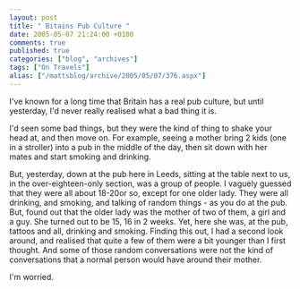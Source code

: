 ```yaml
---
layout: post
title: " Bitains Pub Culture "
date: 2005-05-07 21:24:00 +0100
comments: true
published: true
categories: ["blog", "archives"]
tags: ["On Travels"]
alias: ["/mattsblog/archive/2005/05/07/376.aspx"]
---
```

<!-- more -->

<P>I've known for a long time that Britain has a real pub culture, but until yesterday, I'd never really realised what a bad thing it is.</P>
 <P>I'd seen some bad things, but they were the kind of thing to shake your head at, and then move on. For example, seeing a mother bring 2 kids (one in a stroller) into a pub in the middle of the day, then sit down with her mates and start smoking and drinking.</P>
 <P>But, yesterday, down at the pub here in Leeds, sitting at the table next to us, in the over-eighteen-only section, was a group of people. I vaguely guessed that they were all about 18-20or so, except for one older lady. They were all drinking, and smoking, and talking of random things - as you do at the pub. But, found out that the older lady was the mother of two of them, a girl and a guy. She turned out to be 15, 16 in 2 weeks. Yet, here she was, at the pub, tattoos and all, drinking and smoking. Finding this out, I had a second look around, and realised that quite a few of them were a bit younger than I first thought. And some of those random conversations were not the kind of conversations that a normal person would have around their mother.</P>
 <P>I'm worried.</P>
